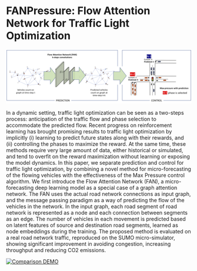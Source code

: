 # FANPressure: Flow Attention Network for Traffic Light Optimization

![Teaser FAN Pressure](teaser_FAN.png)

In a dynamic setting, traffic light optimization can be seen as a two-steps process: anticipation of the traffic flow and phase selection to accommodate the predicted flow. Recent progress on reinforcement learning has brought promising results to traffic light optimization by implicitly (i) learning to predict future states along with their rewards, and (ii) controlling the phases to maximize the reward. At the same time, these methods require very large amount of data, either historical or simulated, and tend to overfit on the reward maximization without learning or exposing the model dynamics.
In this paper, we separate prediction and control for traffic light optimization, by combining a novel method for micro-forecasting of the flowing vehicles with the effectiveness of the Max Pressure control algorithm. We first introduce the Flow Attention Network (FAN), a micro-forecasting deep learning model as a special case of a graph attention network. The FAN uses the actual road network connections as input graph, and the message passing paradigm as a way of predicting the flow of the vehicles in the network. In the input graph, each road segment of road network is represented as a node and each connection between segments as an edge. The number of vehicles in each movement is predicted based on latent features of source and destination road segments, learned as node embeddings during the training.
The proposed method is evaluated on a real road network traffic, reproduced on the SUMO micro-simulator, showing significant improvement in avoiding congestion, increasing throughput and reducing CO2 emissions. 

[![Comparison DEMO](https://img.youtube.com/vi/VNxAMaLGTmQ/0.jpg)](https://www.youtube.com/watch?v=VNxAMaLGTmQ)
